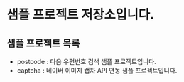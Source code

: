 # 샘플 프로젝트 저장소입니다.

## 샘플 프로젝트 목록
- postcode : 다음 우편번호 검색 샘플 프로젝트입니다.
- captcha : 네이버 이미지 캡차 API 연동 샘플 프로젝트입니다.
